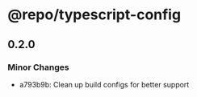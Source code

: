 # @repo/typescript-config

## 0.2.0

### Minor Changes

- a793b9b: Clean up build configs for better support
